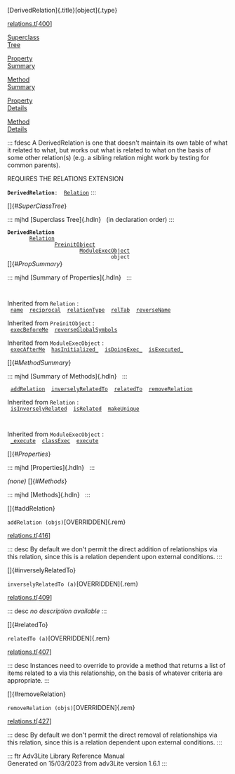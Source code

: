 [DerivedRelation]{.title}[object]{.type}

[relations.t](../file/relations.t.html)\[[400](../source/relations.t.html#400)\]

[Superclass\
Tree](#_SuperClassTree_)

[Property\
Summary](#_PropSummary_)

[Method\
Summary](#_MethodSummary_)

[Property\
Details](#_Properties_)

[Method\
Details](#_Methods_)

::: fdesc
A DerivedRelation is one that doesn\'t maintain its own table of what it
related to what, but works out what is related to what on the basis of
some other relation(s) (e.g. a sibling relation might work by testing
for common parents).

REQUIRES THE RELATIONS EXTENSION

**`DerivedRelation`**` :   `[`Relation`](../object/Relation.html)
:::

[]{#_SuperClassTree_}

::: mjhd
[Superclass Tree]{.hdln}   (in declaration order)
:::

**`DerivedRelation`**\
`         `[`Relation`](../object/Relation.html)\
`                 `[`PreinitObject`](../object/PreinitObject.html)\
`                         `[`ModuleExecObject`](../object/ModuleExecObject.html)\
`                                 object`\
[]{#_PropSummary_}

::: mjhd
[Summary of Properties]{.hdln}  
:::

` `

Inherited from `Relation` :\
` `[`name`](../object/Relation.html#name)`  `[`reciprocal`](../object/Relation.html#reciprocal)`  `[`relationType`](../object/Relation.html#relationType)`  `[`relTab`](../object/Relation.html#relTab)`  `[`reverseName`](../object/Relation.html#reverseName)`  `

Inherited from `PreinitObject` :\
` `[`execBeforeMe`](../object/PreinitObject.html#execBeforeMe)`  `[`reverseGlobalSymbols`](../object/PreinitObject.html#reverseGlobalSymbols)`  `

Inherited from `ModuleExecObject` :\
` `[`execAfterMe`](../object/ModuleExecObject.html#execAfterMe)`  `[`hasInitialized_`](../object/ModuleExecObject.html#hasInitialized_)`  `[`isDoingExec_`](../object/ModuleExecObject.html#isDoingExec_)`  `[`isExecuted_`](../object/ModuleExecObject.html#isExecuted_)`  `

[]{#_MethodSummary_}

::: mjhd
[Summary of Methods]{.hdln}  
:::

` `[`addRelation`](#addRelation)`  `[`inverselyRelatedTo`](#inverselyRelatedTo)`  `[`relatedTo`](#relatedTo)`  `[`removeRelation`](#removeRelation)`  `

Inherited from `Relation` :\
` `[`isInverselyRelated`](../object/Relation.html#isInverselyRelated)`  `[`isRelated`](../object/Relation.html#isRelated)`  `[`makeUnique`](../object/Relation.html#makeUnique)`  `

` `

Inherited from `ModuleExecObject` :\
` `[`_execute`](../object/ModuleExecObject.html#_execute)`  `[`classExec`](../object/ModuleExecObject.html#classExec)`  `[`execute`](../object/ModuleExecObject.html#execute)`  `

[]{#_Properties_}

::: mjhd
[Properties]{.hdln}  
:::

*(none)* []{#_Methods_}

::: mjhd
[Methods]{.hdln}  
:::

[]{#addRelation}

`addRelation (objs)`[OVERRIDDEN]{.rem}

[relations.t](../file/relations.t.html)\[[416](../source/relations.t.html#416)\]

::: desc
By default we don\'t permit the direct addition of relationships via
this relation, since this is a relation dependent upon external
conditions.
:::

[]{#inverselyRelatedTo}

`inverselyRelatedTo (a)`[OVERRIDDEN]{.rem}

[relations.t](../file/relations.t.html)\[[409](../source/relations.t.html#409)\]

::: desc
*no description available*
:::

[]{#relatedTo}

`relatedTo (a)`[OVERRIDDEN]{.rem}

[relations.t](../file/relations.t.html)\[[407](../source/relations.t.html#407)\]

::: desc
Instances need to override to provide a method that returns a list of
items related to a via this relationship, on the basis of whatever
criteria are appropriate.
:::

[]{#removeRelation}

`removeRelation (objs)`[OVERRIDDEN]{.rem}

[relations.t](../file/relations.t.html)\[[427](../source/relations.t.html#427)\]

::: desc
By default we don\'t permit the direct removal of relationships via this
relation, since this is a relation dependent upon external conditions.
:::

::: ftr
Adv3Lite Library Reference Manual\
Generated on 15/03/2023 from adv3Lite version 1.6.1
:::
